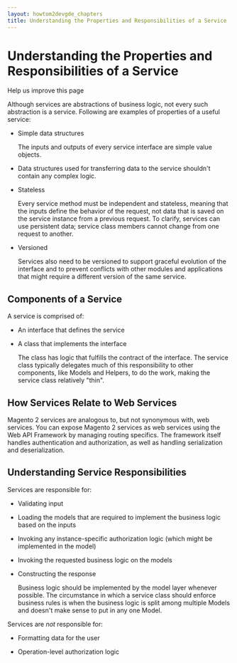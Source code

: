 ```yaml
---
layout: howtom2devgde_chapters
title: Understanding the Properties and Responsibilities of a Service
---
```


<h1 id="what-is">Understanding the Properties and Responsibilities of a Service</h1>

Help us improve this page 

Although services are abstractions of business logic, not every such abstraction is a service. Following are examples of properties of a useful service:

* Simple data structures

	The inputs and outputs of every service interface are simple value objects.

*  Data structures used for transferring data to the service shouldn't contain any complex logic.

*  Stateless

	Every service method must be independent and stateless, meaning that the inputs define the behavior of the request, not data that is saved on the service instance from a previous request. To clarify, services can use persistent data; service class members cannot change from one request to another.

*  Versioned

	Services also need to be versioned to support graceful evolution of the interface and to prevent conflicts with other modules and applications that might require a different version of the same service.

<h2 id="svc-components">Components of a Service</h2>

A service is comprised of:

*  An interface that defines the service

*  A class that implements the interface

	The class has logic that fulfills the contract of the interface. The service class typically delegates much of this responsibility to other components, like Models and Helpers, to do the work, making the service class relatively "thin".

<h2 id="svc-web-svc">How Services Relate to Web Services</h2>

Magento 2 services are analogous to, but not synonymous with, web services. You can expose Magento 2 services as web services using the Web API Framework by managing routing specifics. The framework itself handles authentication and authorization, as well as handling serialization and deserialization.

<h2 id="svc-resp">Understanding Service Responsibilities</h2>

Services are responsible for:

*  Validating input

*  Loading the models that are required to implement the business logic based on the inputs

*  Invoking any instance-specific authorization logic (which might be implemented in the model)

*  Invoking the requested business logic on the models

*  Constructing the response

	Business logic should be implemented by the model layer whenever possible. The circumstance in which a service class should enforce business rules is when the business logic is split among multiple Models and doesn't make sense to put in any one Model.

Services are _not_ responsible for:

*  Formatting data for the user

*  Operation-level authorization logic
